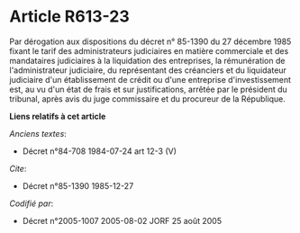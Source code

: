 # Article R613-23

Par dérogation aux dispositions du décret n° 85-1390 du 27 décembre 1985 fixant le tarif des administrateurs judiciaires en
matière commerciale et des mandataires judiciaires à la liquidation des entreprises, la rémunération de l'administrateur
judiciaire, du représentant des créanciers et du liquidateur judiciaire d'un établissement de crédit ou d'une entreprise
d'investissement est, au vu d'un état de frais et sur justifications, arrêtée par le président du tribunal, après avis du
juge commissaire et du procureur de la République.

**Liens relatifs à cet article**

_Anciens textes_:

  - Décret n°84-708 1984-07-24 art 12-3 (V)

_Cite_:

  - Décret n°85-1390 1985-12-27

_Codifié par_:

  - Décret n°2005-1007 2005-08-02 JORF 25 août 2005
